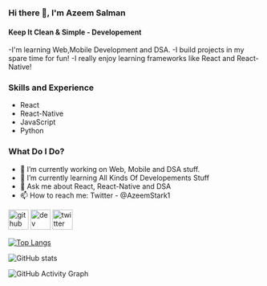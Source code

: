 ### Hi there 👋, I'm Azeem Salman
#### Keep It Clean & Simple - Developement
  -I'm learning Web,Mobile Development and DSA.
   -I build projects in my spare time for fun!
   -I really enjoy learning frameworks like React and React-Native!


### Skills and Experience 
* React
* React-Native
* JavaScript
* Python

### What Do I Do?
- 🔭 I’m currently working on Web, Mobile and DSA stuff. 
- 🌱 I’m currently learning All Kinds Of Developements Stuff 
- 💬 Ask me about React, React-Native and DSA 
- 📫 How to reach me: Twitter - @AzeemStark1 


[<img src='https://cdn.jsdelivr.net/npm/simple-icons@3.0.1/icons/github.svg' alt='github' height='40'>](https://github.com/salman4js)  [<img src='https://cdn.jsdelivr.net/npm/simple-icons@3.0.1/icons/hashnode.svg' alt='dev' height='40'>](https://salmanjs.hashnode.dev/)  [<img src='https://cdn.jsdelivr.net/npm/simple-icons@3.0.1/icons/twitter.svg' alt='twitter' height='40'>](https://twitter.com/@AzeemStark1)  

[![Top Langs](https://github-readme-stats.vercel.app/api/top-langs/?username=salman4js)](https://github.com/anuraghazra/github-readme-stats)

![GitHub stats](https://github-readme-stats.vercel.app/api?username=salman4js&show_icons=true&count_private=true)  

![GitHub Activity Graph](https://activity-graph.herokuapp.com/graph?username=salman4js)  

